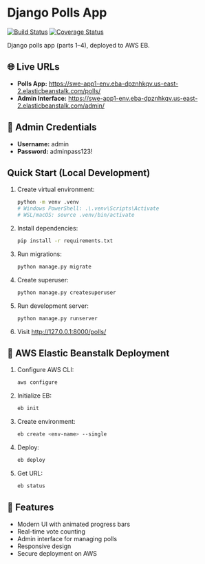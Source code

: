 # Django Polls App

[![Build Status](https://github.com/nicknikac/swe-app1/workflows/Django%20CI%2FCD/badge.svg)](https://github.com/nicknikac/swe-app1/actions)
[![Coverage Status](https://coveralls.io/repos/github/nicknikac/swe-app1/badge.svg?branch=main)](https://coveralls.io/github/nicknikac/swe-app1?branch=main)

Django polls app (parts 1–4), deployed to AWS EB.

## 🌐 Live URLs
- **Polls App:** https://swe-app1-env.eba-dpznhkqv.us-east-2.elasticbeanstalk.com/polls/
- **Admin Interface:** https://swe-app1-env.eba-dpznhkqv.us-east-2.elasticbeanstalk.com/admin/

## 👤 Admin Credentials
- **Username:** admin
- **Password:** adminpass123!

## Quick Start (Local Development)

1. Create virtual environment:
   ```bash
   python -m venv .venv
   # Windows PowerShell: .\.venv\Scripts\Activate
   # WSL/macOS: source .venv/bin/activate
   ```

2. Install dependencies:
   ```bash
   pip install -r requirements.txt
   ```

3. Run migrations:
   ```bash
   python manage.py migrate
   ```

4. Create superuser:
   ```bash
   python manage.py createsuperuser
   ```

5. Run development server:
   ```bash
   python manage.py runserver
   ```

6. Visit http://127.0.0.1:8000/polls/

## 🚀 AWS Elastic Beanstalk Deployment

1. Configure AWS CLI:
   ```bash
   aws configure
   ```

2. Initialize EB:
   ```bash
   eb init
   ```

3. Create environment:
   ```bash
   eb create <env-name> --single
   ```

4. Deploy:
   ```bash
   eb deploy
   ```

5. Get URL:
   ```bash
   eb status
   ```

## 📝 Features
- Modern UI with animated progress bars
- Real-time vote counting
- Admin interface for managing polls
- Responsive design
- Secure deployment on AWS